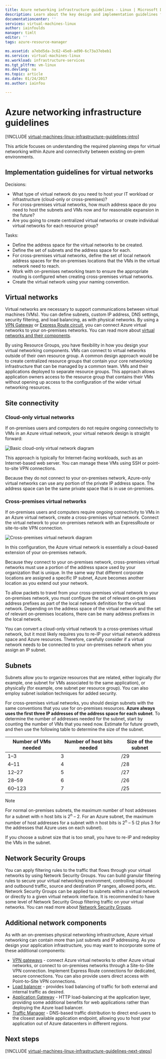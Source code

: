 ```yaml
---
title: Azure networking infrastructure guidelines - Linux | Microsoft Docs
description: Learn about the key design and implementation guidelines for deploying virtual networking in Azure infrastructure services.
documentationcenter: ''
services: virtual-machines-linux
author: iainfoulds
manager: timlt
editor: ''
tags: azure-resource-manager

ms.assetid: a7ebd5da-3c62-45e8-ad90-6c73a37ebeb1
ms.service: virtual-machines-linux
ms.workload: infrastructure-services
ms.tgt_pltfrm: vm-linux
ms.devlang: na
ms.topic: article
ms.date: 01/24/2017
ms.author: iainfou

---
```

# Azure networking infrastructure guidelines
[!INCLUDE [virtual-machines-linux-infrastructure-guidelines-intro](../../includes/virtual-machines-linux-infrastructure-guidelines-intro.md)]

This article focuses on understanding the required planning steps for virtual networking within Azure and connectivity between existing on-prem environments.

## Implementation guidelines for virtual networks
Decisions:

* What type of virtual network do you need to host your IT workload or infrastructure (cloud-only or cross-premises)?
* For cross-premises virtual networks, how much address space do you need to host the subnets and VMs now and for reasonable expansion in the future?
* Are you going to create centralized virtual networks or create individual virtual networks for each resource group?

Tasks:

* Define the address space for the virtual networks to be created.
* Define the set of subnets and the address space for each.
* For cross-premises virtual networks, define the set of local network address spaces for the on-premises locations that the VMs in the virtual network need to reach.
* Work with on-premises networking team to ensure the appropriate routing is configured when creating cross-premises virtual networks.
* Create the virtual network using your naming convention.

## Virtual networks
Virtual networks are necessary to support communications between virtual machines (VMs). You can define subnets, custom IP address, DNS settings, security filtering, and load balancing, as with physical networks. By using a [VPN Gateway](../vpn-gateway/vpn-gateway-about-vpngateways.md) or [Express Route circuit](../expressroute/expressroute-introduction.md), you can connect Azure virtual networks to your on-premises networks. You can read more about [virtual networks and their components](../virtual-network/virtual-networks-overview.md).

By using Resource Groups, you have flexibility in how you design your virtual networking components. VMs can connect to virtual networks outside of their own resource group. A common design approach would be to create centralized resource groups that contain your core networking infrastructure that can be managed by a common team. VMs and their applications deployed to separate resource groups. This approach allows application owners access to the resource group that contains their VMs without opening up access to the configuration of the wider virtual networking resources.

## Site connectivity
### Cloud-only virtual networks
If on-premises users and computers do not require ongoing connectivity to VMs in an Azure virtual network, your virtual network design is straight forward:

![Basic cloud-only virtual network diagram](./media/virtual-machines-common-infrastructure-service-guidelines/vnet01.png)

This approach is typically for Internet-facing workloads, such as an Internet-based web server. You can manage these VMs using SSH or point-to-site VPN connections.

Because they do not connect to your on-premises network, Azure-only virtual networks can use any portion of the private IP address space. The address space can be the same private space that is in use on-premises.

### Cross-premises virtual networks
If on-premises users and computers require ongoing connectivity to VMs in an Azure virtual network, create a cross-premises virtual network. Connect the virtual network to your on-premises network with an ExpressRoute or site-to-site VPN connection.

![Cross-premises virtual network diagram](./media/virtual-machines-common-infrastructure-service-guidelines/vnet02.png)

In this configuration, the Azure virtual network is essentially a cloud-based extension of your on-premises network.

Because they connect to your on-premises network, cross-premises virtual networks must use a portion of the address space used by your organization that is unique. In the same way that different corporate locations are assigned a specific IP subnet, Azure becomes another location as you extend out your network.

To allow packets to travel from your cross-premises virtual network to your on-premises network, you must configure the set of relevant on-premises address prefixes as part of the local network definition for the virtual network. Depending on the address space of the virtual network and the set of relevant on-premises locations, there can be many address prefixes in the local network.

You can convert a cloud-only virtual network to a cross-premises virtual network, but it most likely requires you to re-IP your virtual network address space and Azure resources. Therefore, carefully consider if a virtual network needs to be connected to your on-premises network when you assign an IP subnet.

## Subnets
Subnets allow you to organize resources that are related, either logically (for example, one subnet for VMs associated to the same application), or physically (for example, one subnet per resource group). You can also employ subnet isolation techniques for added security.

For cross-premises virtual networks, you should design subnets with the same conventions that you use for on-premises resources. **Azure always uses the first three IP addresses of the address space for each subnet**. To determine the number of addresses needed for the subnet, start by counting the number of VMs that you need now. Estimate for future growth, and then use the following table to determine the size of the subnet.

| Number of VMs needed | Number of host bits needed | Size of the subnet |
| --- | --- | --- |
| 1–3 |3 |/29 |
| 4–11 |4 |/28 |
| 12–27 |5 |/27 |
| 28–59 |6 |/26 |
| 60–123 |7 |/25 |

> [!NOTE]
> For normal on-premises subnets, the maximum number of host addresses for a subnet with n host bits is 2<sup>n</sup> – 2. For an Azure subnet, the maximum number of host addresses for a subnet with n host bits is 2<sup>n</sup> – 5 (2 plus 3 for the addresses that Azure uses on each subnet).
> 
> 

If you choose a subnet size that is too small, you have to re-IP and redeploy the VMs in the subnet.

## Network Security Groups
You can apply filtering rules to the traffic that flows through your virtual networks by using Network Security Groups. You can build granular filtering rules to secure your virtual networking environment, controlling inbound and outbound traffic, source and destination IP ranges, allowed ports, etc. Network Security Groups can be applied to subnets within a virtual network or directly to a given virtual network interface. It is recommended to have some level of Network Security Group filtering traffic on your virtual networks. You can read more about [Network Security Groups](../virtual-network/virtual-networks-nsg.md).

## Additional network components
As with an on-premises physical networking infrastructure, Azure virtual networking can contain more than just subnets and IP addressing. As you design your application infrastructure, you may want to incorporate some of these additional components:

* [VPN gateways](../vpn-gateway/vpn-gateway-about-vpngateways.md) - connect Azure virtual networks to other Azure virtual networks, or connect to on-premises networks through a Site-to-Site VPN connection. Implement Express Route connections for dedicated, secure connections. You can also provide users direct access with Point-to-Site VPN connections.
* [Load balancer](../load-balancer/load-balancer-overview.md) - provides load balancing of traffic for both external and internal traffic as desired.
* [Application Gateway](../application-gateway/application-gateway-introduction.md) - HTTP load-balancing at the application layer, providing some additional benefits for web applications rather than deploying the Azure load balancer.
* [Traffic Manager](../traffic-manager/traffic-manager-overview.md) - DNS-based traffic distribution to direct end-users to the closest available application endpoint, allowing you to host your application out of Azure datacenters in different regions.

## Next steps
[!INCLUDE [virtual-machines-linux-infrastructure-guidelines-next-steps](../../includes/virtual-machines-linux-infrastructure-guidelines-next-steps.md)]

